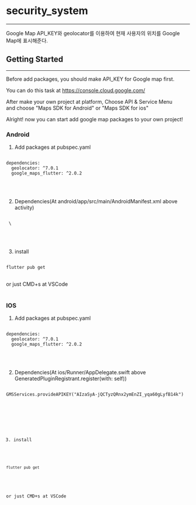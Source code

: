# security_system
------------------------------------------
Google Map API_KEY와 geolocator를 이용하여 현재 사용자의 위치를
Google Map에 표시해준다.

## Getting Started
-------------------------------------------
Before add packages, you should make API_KEY for Google map first.

You can do this task at https://console.cloud.google.com/

After make your own project at platform, Choose API & Service Menu</br>
and choose "Maps SDK for Android" or "Maps SDK for ios"

Alright! now you can start add google map packages to your own project!

### Android

1. Add packages at pubspec.yaml
<pre>
<code>
dependencies:
  geolocator: ^7.0.1
  google_maps_flutter: ^2.0.2
</code>
</pre>
</br>

2. Dependencies(At android/app/src/main/AndroidManifest.xml above activity)
<pre>
<code>
 \<meta-data
            android:name="com.google.android.geo.API_KEY"
            android:value="{Your Google Map API_KEY from Google Cloud Platform"
            \/> 
</code>
</pre>
</br>

3. install
<pre>
<code>
flutter pub get
</code>
</pre>
 or just CMD+s at VSCode
</br>
</br>

 ### IOS
 1. Add packages at pubspec.yaml
<pre>
<code>
dependencies:
  geolocator: ^7.0.1
  google_maps_flutter: ^2.0.2
</code>
</pre>
</br>

2. Dependencies(At ios/Runner/AppDelegate.swift above GeneratedPluginRegistrant.register(with: self))
<pre>
<code>
GMSServices.provideAPIKEY("AIzaSyA-jQCTyzQRnx2ymEnZI_yqa60gLyfB14k")
</pre>
</br>

3. install
<pre>
<code>
flutter pub get
</code>
</pre>
 or just CMD+s at VSCode
</br>
</br>
